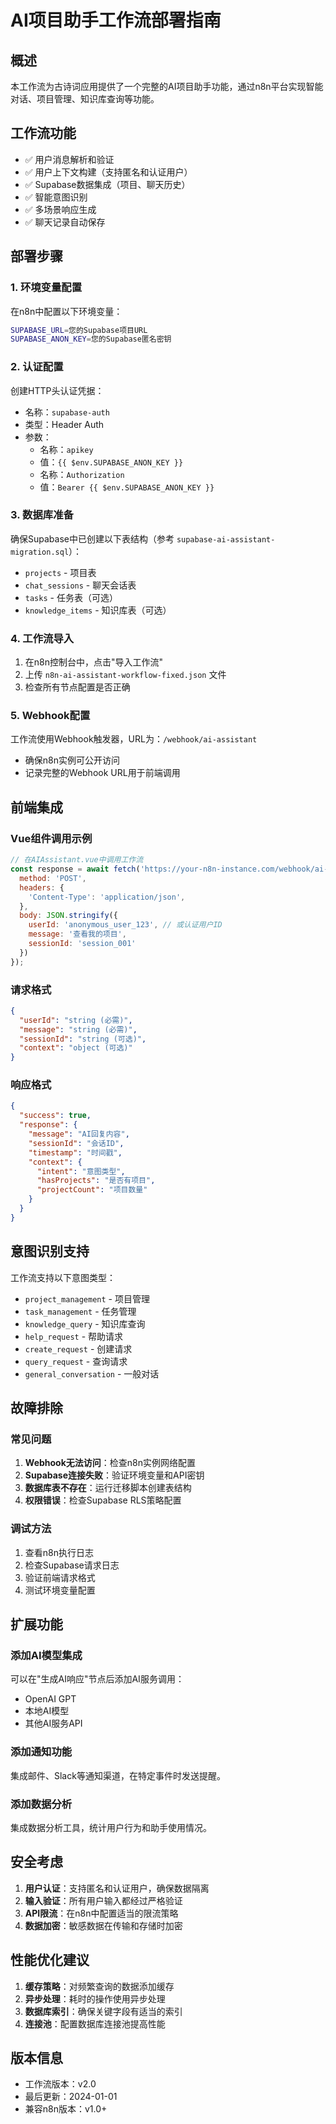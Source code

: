 # AI项目助手工作流部署指南

## 概述
本工作流为古诗词应用提供了一个完整的AI项目助手功能，通过n8n平台实现智能对话、项目管理、知识库查询等功能。

## 工作流功能
- ✅ 用户消息解析和验证
- ✅ 用户上下文构建（支持匿名和认证用户）
- ✅ Supabase数据集成（项目、聊天历史）
- ✅ 智能意图识别
- ✅ 多场景响应生成
- ✅ 聊天记录自动保存

## 部署步骤

### 1. 环境变量配置
在n8n中配置以下环境变量：
```bash
SUPABASE_URL=您的Supabase项目URL
SUPABASE_ANON_KEY=您的Supabase匿名密钥
```

### 2. 认证配置
创建HTTP头认证凭据：
- 名称：`supabase-auth`
- 类型：Header Auth
- 参数：
  - 名称：`apikey`
  - 值：`{{ $env.SUPABASE_ANON_KEY }}`
  - 名称：`Authorization`
  - 值：`Bearer {{ $env.SUPABASE_ANON_KEY }}`

### 3. 数据库准备
确保Supabase中已创建以下表结构（参考 `supabase-ai-assistant-migration.sql`）：
- `projects` - 项目表
- `chat_sessions` - 聊天会话表
- `tasks` - 任务表（可选）
- `knowledge_items` - 知识库表（可选）

### 4. 工作流导入
1. 在n8n控制台中，点击"导入工作流"
2. 上传 `n8n-ai-assistant-workflow-fixed.json` 文件
3. 检查所有节点配置是否正确

### 5. Webhook配置
工作流使用Webhook触发器，URL为：`/webhook/ai-assistant`
- 确保n8n实例可公开访问
- 记录完整的Webhook URL用于前端调用

## 前端集成

### Vue组件调用示例
```javascript
// 在AIAssistant.vue中调用工作流
const response = await fetch('https://your-n8n-instance.com/webhook/ai-assistant', {
  method: 'POST',
  headers: {
    'Content-Type': 'application/json',
  },
  body: JSON.stringify({
    userId: 'anonymous_user_123', // 或认证用户ID
    message: '查看我的项目',
    sessionId: 'session_001'
  })
});
```

### 请求格式
```json
{
  "userId": "string (必需)",
  "message": "string (必需)", 
  "sessionId": "string (可选)",
  "context": "object (可选)"
}
```

### 响应格式
```json
{
  "success": true,
  "response": {
    "message": "AI回复内容",
    "sessionId": "会话ID",
    "timestamp": "时间戳",
    "context": {
      "intent": "意图类型",
      "hasProjects": "是否有项目",
      "projectCount": "项目数量"
    }
  }
}
```

## 意图识别支持

工作流支持以下意图类型：
- `project_management` - 项目管理
- `task_management` - 任务管理  
- `knowledge_query` - 知识库查询
- `help_request` - 帮助请求
- `create_request` - 创建请求
- `query_request` - 查询请求
- `general_conversation` - 一般对话

## 故障排除

### 常见问题
1. **Webhook无法访问**：检查n8n实例网络配置
2. **Supabase连接失败**：验证环境变量和API密钥
3. **数据库表不存在**：运行迁移脚本创建表结构
4. **权限错误**：检查Supabase RLS策略配置

### 调试方法
1. 查看n8n执行日志
2. 检查Supabase请求日志
3. 验证前端请求格式
4. 测试环境变量配置

## 扩展功能

### 添加AI模型集成
可以在"生成AI响应"节点后添加AI服务调用：
- OpenAI GPT
- 本地AI模型
- 其他AI服务API

### 添加通知功能
集成邮件、Slack等通知渠道，在特定事件时发送提醒。

### 添加数据分析
集成数据分析工具，统计用户行为和助手使用情况。

## 安全考虑

1. **用户认证**：支持匿名和认证用户，确保数据隔离
2. **输入验证**：所有用户输入都经过严格验证
3. **API限流**：在n8n中配置适当的限流策略
4. **数据加密**：敏感数据在传输和存储时加密

## 性能优化建议

1. **缓存策略**：对频繁查询的数据添加缓存
2. **异步处理**：耗时的操作使用异步处理
3. **数据库索引**：确保关键字段有适当的索引
4. **连接池**：配置数据库连接池提高性能

## 版本信息
- 工作流版本：v2.0
- 最后更新：2024-01-01
- 兼容n8n版本：v1.0+